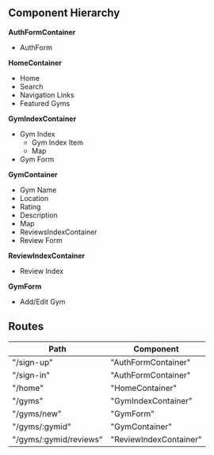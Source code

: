 ## Component Hierarchy

**AuthFormContainer**
* AuthForm

**HomeContainer**
* Home
* Search
* Navigation Links
* Featured Gyms

**GymIndexContainer**
* Gym Index
  - Gym Index Item
  - Map
* Gym Form

**GymContainer**
* Gym Name
* Location
* Rating
* Description
* Map
* ReviewsIndexContainer
* Review Form

**ReviewIndexContainer**
* Review Index

**GymForm**
* Add/Edit Gym

## Routes

Path | Component
---- | ---------
"/sign-up" | "AuthFormContainer"
"/sign-in" | "AuthFormContainer"
"/home" | "HomeContainer"
"/gyms" | "GymIndexContainer"
"/gyms/new" | "GymForm"
"/gyms/:gymid" | "GymContainer"
"/gyms/:gymid/reviews" | "ReviewIndexContainer"
